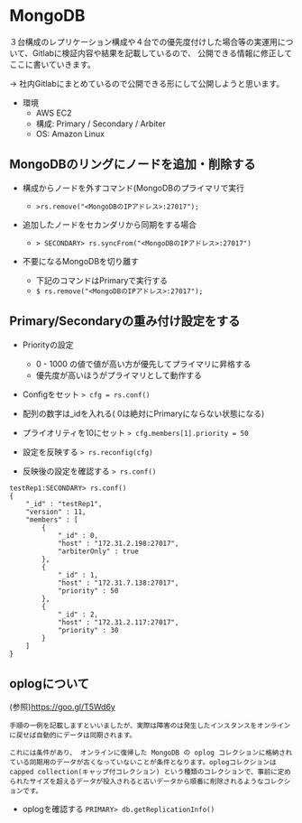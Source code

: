 # MongoDB

３台構成のレプリケーション構成や４台での優先度付けした場合等の実運用について、Gitlabに検証内容や結果を記載しているので、
公開できる情報に修正してここに書いていきます。

→ 社内Gitlabにまとめているので公開できる形にして公開しようと思います。

- 環境
  - AWS EC2
  - 構成: Primary / Secondary / Arbiter
  - OS: Amazon Linux

## MongoDBのリングにノードを追加・削除する

- 構成からノードを外すコマンド(MongoDBのプライマリで実行
  - `>rs.remove("<MongoDBのIPアドレス>:27017");`
- 追加したノードをセカンダリから同期をする場合
  - `> SECONDARY> rs.syncFrom("<MongoDBのIPアドレス>:27017")`

- 不要になるMongoDBを切り離す
  - 下記のコマンドはPrimaryで実行する
  - `$ rs.remove("<MongoDBのIPアドレス>:27017");`


## Primary/Secondaryの重み付け設定をする

- Priorityの設定
  - 0 - 1000 の値で値が高い方が優先してプライマリに昇格する
  - 優先度が高いほうがプライマリとして動作する

- Configをセット
`> cfg = rs.conf()`

- 配列の数字は_idを入れる( 0は絶対にPrimaryにならない状態になる)
- プライオリティを10にセット
`> cfg.members[1].priority = 50`

- 設定を反映する
`> rs.reconfig(cfg)`

- 反映後の設定を確認する
`> rs.conf()`

```
testRep1:SECONDARY> rs.conf()
{
	"_id" : "testRep1",
	"version" : 11,
	"members" : [
		{
			"_id" : 0,
			"host" : "172.31.2.198:27017",
			"arbiterOnly" : true
		},
		{
			"_id" : 1,
			"host" : "172.31.7.138:27017",
			"priority" : 50
		},
		{
			"_id" : 2,
			"host" : "172.31.2.117:27017",
			"priority" : 30
		}
	]
}
```

## oplogについて
(参照)https://goo.gl/T5Wd6y
```
手順の一例を記載しますといいましたが、実際は障害のは発生したインスタンスをオンラインに戻せば自動的にデータは同期されます。

これには条件があり、 オンラインに復帰した MongoDB の oplog コレクションに格納されている同期用のデータが古くなっていないことが条件となります。oplogコレクションは capped collection(キャップ付コレクション) という種類のコレクションで、事前に定められたサイズを超えるデータが投入されると古いデータから順番に削除されるようなコレクションです。
```

- oplogを確認する
`PRIMARY> db.getReplicationInfo()`
